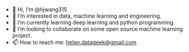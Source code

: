- 👋 Hi, I’m @hjwang315
- 👀 I’m interested in data, machine learning and engineering.
- 🌱 I’m currently learning deep learning and python programming.
- 💞️ I’m looking to collaborate on some open source machine learning project. 
- 📫 How to reach me: helen.datageek@gmail.com

<!---
hjwang315/hjwang315 is a ✨ special ✨ repository because its `README.md` (this file) appears on your GitHub profile.
You can click the Preview link to take a look at your changes.
--->
